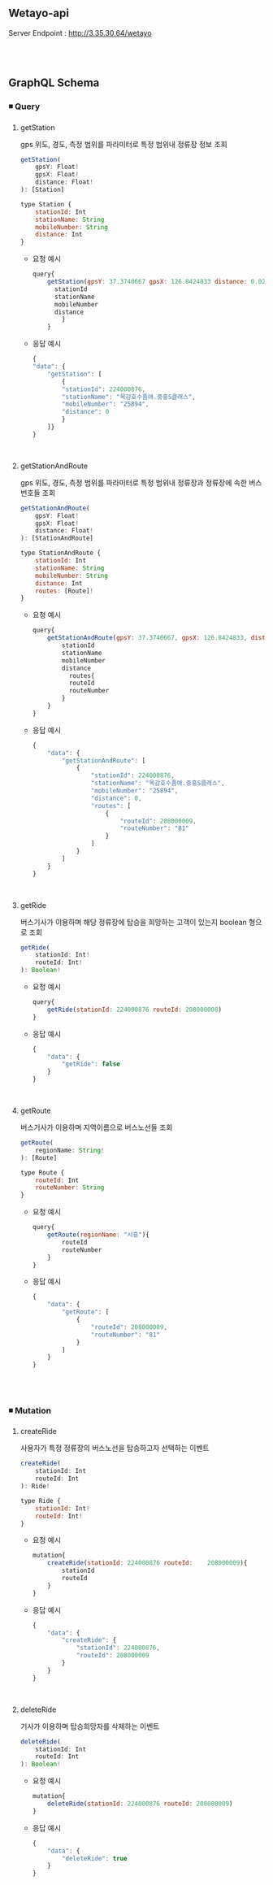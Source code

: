 ## Wetayo-api

Server Endpoint : http://3.35.30.64/wetayo

<br>
<br>

## GraphQL Schema

### ◾ Query

1. getStation

   gps 위도, 경도, 측정 범위를 파라미터로 특정 범위내 정류장 정보 조회

   ```js
   getStation(
       gpsY: Float!
       gpsX: Float!
       distance: Float!
   ): [Station]

   type Station {
       stationId: Int
       stationName: String
       mobileNumber: String
       distance: Int
   }
   ```

   - 요청 예시

     ```js
     query{
         getStation(gpsY: 37.3740667 gpsX: 126.8424833 distance: 0.02){
           stationId
           stationName
           mobileNumber
           distance
             }
         }
     ```

   - 응답 예시

     ```js
     {
     "data": {
         "getStation": [
             {
             "stationId": 224000876,
             "stationName": "목감호수품애.중흥S클래스",
             "mobileNumber": "25894",
             "distance": 0
             }
         ]}
     }
     ```

<br>

2. getStationAndRoute

   gps 위도, 경도, 측정 범위를 파라미터로 특정 범위내 정류장과 정류장에 속한 버스번호들 조회

   ```js
   getStationAndRoute(
       gpsY: Float!
       gpsX: Float!
       distance: Float!
   ): [StationAndRoute]

   type StationAndRoute {
       stationId: Int
       stationName: String
       mobileNumber: String
       distance: Int
       routes: [Route]!
   }
   ```

   - 요청 예시

     ```js
     query{
         getStationAndRoute(gpsY: 37.3740667, gpsX: 126.8424833, distance: 0.02){
             stationId
             stationName
             mobileNumber
             distance
               routes{
               routeId
               routeNumber
             }
         }
     }
     ```

   - 응답 예시

     ```js
     {
         "data": {
             "getStationAndRoute": [
                 {
                     "stationId": 224000876,
                     "stationName": "목감호수품애.중흥S클래스",
                     "mobileNumber": "25894",
                     "distance": 0,
                     "routes": [
                         {
                             "routeId": 208000009,
                             "routeNumber": "81"
                         }
                     ]
                 }
             ]
         }
     }
     ```

<br>

3. getRide

   버스기사가 이용하며 해당 정류장에 탑승을 희망하는 고객이 있는지 boolean 형으로 조회

   ```js
   getRide(
       stationId: Int!
       routeId: Int!
   ): Boolean!
   ```

   - 요청 예시

     ```js
     query{
         getRide(stationId: 224000876 routeId: 208000008)
     }
     ```

   - 응답 예시

     ```js
     {
         "data": {
             "getRide": false
         }
     }
     ```

<br>

4. getRoute

   버스기사가 이용하며 지역이름으로 버스노선들 조회

   ```js
   getRoute(
       regionName: String!
   ): [Route]

   type Route {
       routeId: Int
       routeNumber: String
   }
   ```

   - 요청 예시

     ```js
     query{
         getRoute(regionName: "시흥"){
             routeId
             routeNumber
         }
     }
     ```

   - 응답 예시

     ```js
     {
         "data": {
             "getRoute": [
                 {
                     "routeId": 208000009,
                     "routeNumber": "81"
                 }
             ]
         }
     }
     ```

<br><br>

### ◾ Mutation

1. createRide

   사용자가 특정 정류장의 버스노선을 탑승하고자 선택하는 이벤트

   ```js
   createRide(
       stationId: Int
       routeId: Int
   ): Ride!

   type Ride {
       stationId: Int!
       routeId: Int!
   }
   ```

   - 요청 예시

     ```js
     mutation{
         createRide(stationId: 224000876 routeId:    208000009){
             stationId
             routeId
         }
     }
     ```

   - 응답 예시

     ```js
     {
         "data": {
             "createRide": {
                 "stationId": 224000876,
                 "routeId": 208000009
             }
         }
     }
     ```

<br>

2. deleteRide

   기사가 이용하며 탑승희망자를 삭제하는 이벤트

   ```js
   deleteRide(
       stationId: Int
       routeId: Int
   ): Boolean!
   ```

   - 요청 예시

     ```js
     mutation{
         deleteRide(stationId: 224000876 routeId: 208000009)
     }
     ```

   - 응답 예시

     ```js
     {
         "data": {
             "deleteRide": true
         }
     }
     ```
